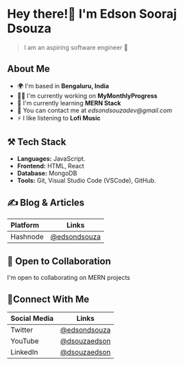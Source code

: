 # Hey there!👋 I'm Edson Sooraj Dsouza 
> I am an aspiring software engineer 🍵

## About Me
- 🌍 I'm based in **Bengaluru, India**
- 🧑‍💻 I'm currently working on **MyMonthlyProgress**
- 🧠 I'm currently learning **MERN Stack**
- 📧 You can contact me at _edsondsouzadev@gmail.com_
- ⚡ I like listening to **Lofi Music**

## ⚒️ Tech Stack 
- **Languages:** JavaScript.
- **Frontend:** HTML, React
- **Database:** MongoDB
- **Tools:** Git, Visual Studio Code (VSCode), GitHub.

## ✍️ Blog & Articles
| Platform  | Links |
| :---        |    :----:   |
| Hashnode     | [@edsondsouza](https://edsondsouza.hashnode.dev/)   |

## 🤝 Open to Collaboration
I'm open to collaborating on MERN projects

## 🔗Connect With Me
| Social Media  | Links |
| :---        |    :----:   |
| Twitter   | [@edsondsouza](https://twitter.com/edsondsouza) |
| YouTube  | [@dsouzaedson](https://www.youtube.com/channel/UCGuovCpLjXnohiijHn0BXeg) |
| LinkedIn     | [@dsouzaedson](https://www.linkedin.com/in/dsouzaedson/)   |
